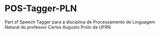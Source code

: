 # POS-Tagger-PLN
Part of Speech Tagger para a disciplina de Processamento de Linguagem Natural do professor Carlos Augusto Prolo da UFRN

